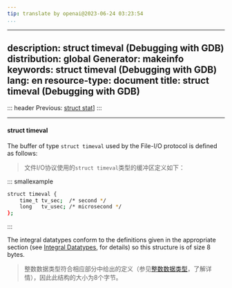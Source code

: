 ```yaml
---
tip: translate by openai@2023-06-24 03:23:54
...
```

---
description: struct timeval (Debugging with GDB)
distribution: global
Generator: makeinfo
keywords: struct timeval (Debugging with GDB)
lang: en
resource-type: document
title: struct timeval (Debugging with GDB)
---
::: header
Previous: [struct stat](struct-stat.html#struct-stat)]
:::

---

#### struct timeval


The buffer of type `struct timeval` used by the File-I/O protocol is defined as follows:

> 文件I/O协议使用的`struct timeval`类型的缓冲区定义如下：

::: smallexample

```bash
struct timeval {
    time_t tv_sec;  /* second */
    long   tv_usec; /* microsecond */
};
```

:::


The integral datatypes conform to the definitions given in the appropriate section (see [Integral Datatypes](Integral-Datatypes.html#Integral-Datatypes), for details) so this structure is of size 8 bytes.

> 整数数据类型符合相应部分中给出的定义（参见[整数数据类型](Integral-Datatypes.html#Integral-Datatypes)，了解详情），因此此结构的大小为8个字节。
